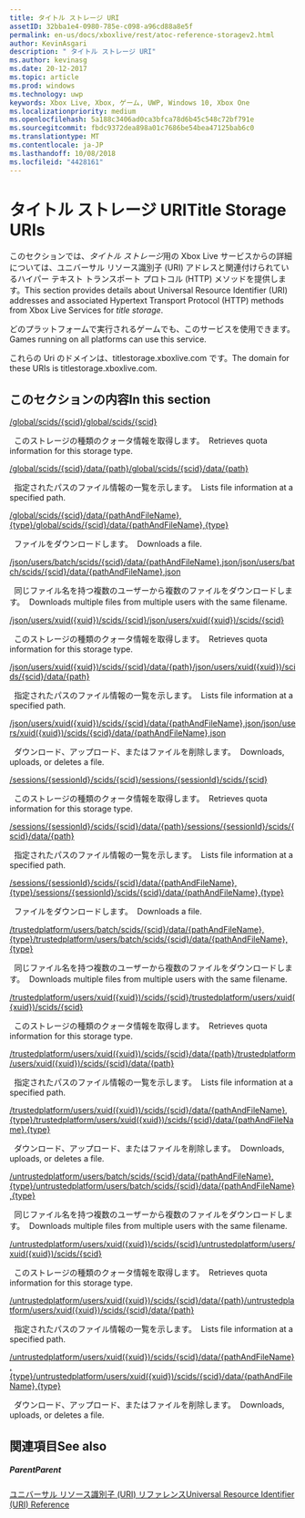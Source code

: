 ```yaml
---
title: タイトル ストレージ URI
assetID: 32bba1e4-0980-785e-c098-a96cd88a8e5f
permalink: en-us/docs/xboxlive/rest/atoc-reference-storagev2.html
author: KevinAsgari
description: " タイトル ストレージ URI"
ms.author: kevinasg
ms.date: 20-12-2017
ms.topic: article
ms.prod: windows
ms.technology: uwp
keywords: Xbox Live, Xbox, ゲーム, UWP, Windows 10, Xbox One
ms.localizationpriority: medium
ms.openlocfilehash: 5a188c3406ad0ca3bfca78d6b45c548c72bf791e
ms.sourcegitcommit: fbdc9372dea898a01c7686be54bea47125bab6c0
ms.translationtype: MT
ms.contentlocale: ja-JP
ms.lasthandoff: 10/08/2018
ms.locfileid: "4428161"
---
```

# <a name="title-storage-uris"></a><span data-ttu-id="749b5-104">タイトル ストレージ URI</span><span class="sxs-lookup"><span data-stu-id="749b5-104">Title Storage URIs</span></span>
 
<span data-ttu-id="749b5-105">このセクションでは、*タイトル ストレージ*用の Xbox Live サービスからの詳細については、ユニバーサル リソース識別子 (URI) アドレスと関連付けられているハイパー テキスト トランスポート プロトコル (HTTP) メソッドを提供します。</span><span class="sxs-lookup"><span data-stu-id="749b5-105">This section provides details about Universal Resource Identifier (URI) addresses and associated Hypertext Transport Protocol (HTTP) methods from Xbox Live Services for *title storage*.</span></span>
 
<span data-ttu-id="749b5-106">どのプラットフォームで実行されるゲームでも、このサービスを使用できます。</span><span class="sxs-lookup"><span data-stu-id="749b5-106">Games running on all platforms can use this service.</span></span>
 
<span data-ttu-id="749b5-107">これらの Uri のドメインは、titlestorage.xboxlive.com です。</span><span class="sxs-lookup"><span data-stu-id="749b5-107">The domain for these URIs is titlestorage.xboxlive.com.</span></span>
 
<a id="ID4EFB"></a>

 
## <a name="in-this-section"></a><span data-ttu-id="749b5-108">このセクションの内容</span><span class="sxs-lookup"><span data-stu-id="749b5-108">In this section</span></span>

[<span data-ttu-id="749b5-109">/global/scids/{scid}</span><span class="sxs-lookup"><span data-stu-id="749b5-109">/global/scids/{scid}</span></span>](uri-globalscidsscid.md)

<span data-ttu-id="749b5-110">&nbsp;&nbsp;このストレージの種類のクォータ情報を取得します。</span><span class="sxs-lookup"><span data-stu-id="749b5-110">&nbsp;&nbsp;Retrieves quota information for this storage type.</span></span>

[<span data-ttu-id="749b5-111">/global/scids/{scid}/data/{path}</span><span class="sxs-lookup"><span data-stu-id="749b5-111">/global/scids/{scid}/data/{path}</span></span>](uri-globalscidssciddatapath.md)

<span data-ttu-id="749b5-112">&nbsp;&nbsp;指定されたパスのファイル情報の一覧を示します。</span><span class="sxs-lookup"><span data-stu-id="749b5-112">&nbsp;&nbsp;Lists file information at a specified path.</span></span> 

[<span data-ttu-id="749b5-113">/global/scids/{scid}/data/{pathAndFileName},{type}</span><span class="sxs-lookup"><span data-stu-id="749b5-113">/global/scids/{scid}/data/{pathAndFileName},{type}</span></span>](uri-globalscidssciddatapathandfilenametype.md)

<span data-ttu-id="749b5-114">&nbsp;&nbsp;ファイルをダウンロードします。</span><span class="sxs-lookup"><span data-stu-id="749b5-114">&nbsp;&nbsp;Downloads a file.</span></span>

[<span data-ttu-id="749b5-115">/json/users/batch/scids/{scid}/data/{pathAndFileName},json</span><span class="sxs-lookup"><span data-stu-id="749b5-115">/json/users/batch/scids/{scid}/data/{pathAndFileName},json</span></span>](uri-jsonusersbatchscidssciddatapathandfilenametype.md)

<span data-ttu-id="749b5-116">&nbsp;&nbsp;同じファイル名を持つ複数のユーザーから複数のファイルをダウンロードします。</span><span class="sxs-lookup"><span data-stu-id="749b5-116">&nbsp;&nbsp;Downloads multiple files from multiple users with the same filename.</span></span>

[<span data-ttu-id="749b5-117">/json/users/xuid({xuid})/scids/{scid}</span><span class="sxs-lookup"><span data-stu-id="749b5-117">/json/users/xuid({xuid})/scids/{scid}</span></span>](uri-jsonusersxuidscidsscid.md)

<span data-ttu-id="749b5-118">&nbsp;&nbsp;このストレージの種類のクォータ情報を取得します。</span><span class="sxs-lookup"><span data-stu-id="749b5-118">&nbsp;&nbsp;Retrieves quota information for this storage type.</span></span>

[<span data-ttu-id="749b5-119">/json/users/xuid({xuid})/scids/{scid}/data/{path}</span><span class="sxs-lookup"><span data-stu-id="749b5-119">/json/users/xuid({xuid})/scids/{scid}/data/{path}</span></span>](uri-jsonusersxuidscidssciddatapath.md)

<span data-ttu-id="749b5-120">&nbsp;&nbsp;指定されたパスのファイル情報の一覧を示します。</span><span class="sxs-lookup"><span data-stu-id="749b5-120">&nbsp;&nbsp;Lists file information at a specified path.</span></span> 

[<span data-ttu-id="749b5-121">/json/users/xuid({xuid})/scids/{scid}/data/{pathAndFileName},json</span><span class="sxs-lookup"><span data-stu-id="749b5-121">/json/users/xuid({xuid})/scids/{scid}/data/{pathAndFileName},json</span></span>](uri-jsonusersxuidscidssciddatapathandfilenametype.md)

<span data-ttu-id="749b5-122">&nbsp;&nbsp;ダウンロード、アップロード、またはファイルを削除します。</span><span class="sxs-lookup"><span data-stu-id="749b5-122">&nbsp;&nbsp;Downloads, uploads, or deletes a file.</span></span>

[<span data-ttu-id="749b5-123">/sessions/{sessionId}/scids/{scid}</span><span class="sxs-lookup"><span data-stu-id="749b5-123">/sessions/{sessionId}/scids/{scid}</span></span>](uri-sessionssessionidscidsscid.md)

<span data-ttu-id="749b5-124">&nbsp;&nbsp;このストレージの種類のクォータ情報を取得します。</span><span class="sxs-lookup"><span data-stu-id="749b5-124">&nbsp;&nbsp;Retrieves quota information for this storage type.</span></span>

[<span data-ttu-id="749b5-125">/sessions/{sessionId}/scids/{scid}/data/{path}</span><span class="sxs-lookup"><span data-stu-id="749b5-125">/sessions/{sessionId}/scids/{scid}/data/{path}</span></span>](uri-sessionssessionidscidssciddatapath.md)

<span data-ttu-id="749b5-126">&nbsp;&nbsp;指定されたパスのファイル情報の一覧を示します。</span><span class="sxs-lookup"><span data-stu-id="749b5-126">&nbsp;&nbsp;Lists file information at a specified path.</span></span> 

[<span data-ttu-id="749b5-127">/sessions/{sessionId}/scids/{scid}/data/{pathAndFileName},{type}</span><span class="sxs-lookup"><span data-stu-id="749b5-127">/sessions/{sessionId}/scids/{scid}/data/{pathAndFileName},{type}</span></span>](uri-sessionssessionidscidssciddatapathandfilenametype.md)

<span data-ttu-id="749b5-128">&nbsp;&nbsp;ファイルをダウンロードします。</span><span class="sxs-lookup"><span data-stu-id="749b5-128">&nbsp;&nbsp;Downloads a file.</span></span>

[<span data-ttu-id="749b5-129">/trustedplatform/users/batch/scids/{scid}/data/{pathAndFileName},{type}</span><span class="sxs-lookup"><span data-stu-id="749b5-129">/trustedplatform/users/batch/scids/{scid}/data/{pathAndFileName},{type}</span></span>](uri-trustedplatformusersbatchscidssciddatapathandfilenametype.md)

<span data-ttu-id="749b5-130">&nbsp;&nbsp;同じファイル名を持つ複数のユーザーから複数のファイルをダウンロードします。</span><span class="sxs-lookup"><span data-stu-id="749b5-130">&nbsp;&nbsp;Downloads multiple files from multiple users with the same filename.</span></span>

[<span data-ttu-id="749b5-131">/trustedplatform/users/xuid({xuid})/scids/{scid}</span><span class="sxs-lookup"><span data-stu-id="749b5-131">/trustedplatform/users/xuid({xuid})/scids/{scid}</span></span>](uri-trustedplatformusersxuidscidsscid.md)

<span data-ttu-id="749b5-132">&nbsp;&nbsp;このストレージの種類のクォータ情報を取得します。</span><span class="sxs-lookup"><span data-stu-id="749b5-132">&nbsp;&nbsp;Retrieves quota information for this storage type.</span></span>

[<span data-ttu-id="749b5-133">/trustedplatform/users/xuid({xuid})/scids/{scid}/data/{path}</span><span class="sxs-lookup"><span data-stu-id="749b5-133">/trustedplatform/users/xuid({xuid})/scids/{scid}/data/{path}</span></span>](uri-trustedplatformusersxuidscidssciddatapath.md)

<span data-ttu-id="749b5-134">&nbsp;&nbsp;指定されたパスのファイル情報の一覧を示します。</span><span class="sxs-lookup"><span data-stu-id="749b5-134">&nbsp;&nbsp;Lists file information at a specified path.</span></span> 

[<span data-ttu-id="749b5-135">/trustedplatform/users/xuid({xuid})/scids/{scid}/data/{pathAndFileName},{type}</span><span class="sxs-lookup"><span data-stu-id="749b5-135">/trustedplatform/users/xuid({xuid})/scids/{scid}/data/{pathAndFileName},{type}</span></span>](uri-trustedplatformusersxuidscidssciddatapathandfilenametype.md)

<span data-ttu-id="749b5-136">&nbsp;&nbsp;ダウンロード、アップロード、またはファイルを削除します。</span><span class="sxs-lookup"><span data-stu-id="749b5-136">&nbsp;&nbsp;Downloads, uploads, or deletes a file.</span></span>

[<span data-ttu-id="749b5-137">/untrustedplatform/users/batch/scids/{scid}/data/{pathAndFileName},{type}</span><span class="sxs-lookup"><span data-stu-id="749b5-137">/untrustedplatform/users/batch/scids/{scid}/data/{pathAndFileName},{type}</span></span>](uri-untrustedplatformusersbatchscidssciddatapathandfilenametype.md)

<span data-ttu-id="749b5-138">&nbsp;&nbsp;同じファイル名を持つ複数のユーザーから複数のファイルをダウンロードします。</span><span class="sxs-lookup"><span data-stu-id="749b5-138">&nbsp;&nbsp;Downloads multiple files from multiple users with the same filename.</span></span>

[<span data-ttu-id="749b5-139">/untrustedplatform/users/xuid({xuid})/scids/{scid}</span><span class="sxs-lookup"><span data-stu-id="749b5-139">/untrustedplatform/users/xuid({xuid})/scids/{scid}</span></span>](uri-untrustedplatformusersxuidscidsscid.md)

<span data-ttu-id="749b5-140">&nbsp;&nbsp;このストレージの種類のクォータ情報を取得します。</span><span class="sxs-lookup"><span data-stu-id="749b5-140">&nbsp;&nbsp;Retrieves quota information for this storage type.</span></span>

[<span data-ttu-id="749b5-141">/untrustedplatform/users/xuid({xuid})/scids/{scid}/data/{path}</span><span class="sxs-lookup"><span data-stu-id="749b5-141">/untrustedplatform/users/xuid({xuid})/scids/{scid}/data/{path}</span></span>](uri-untrustedplatformusersxuidscidssciddatapath.md)

<span data-ttu-id="749b5-142">&nbsp;&nbsp;指定されたパスのファイル情報の一覧を示します。</span><span class="sxs-lookup"><span data-stu-id="749b5-142">&nbsp;&nbsp;Lists file information at a specified path.</span></span> 

[<span data-ttu-id="749b5-143">/untrustedplatform/users/xuid({xuid})/scids/{scid}/data/{pathAndFileName},{type}</span><span class="sxs-lookup"><span data-stu-id="749b5-143">/untrustedplatform/users/xuid({xuid})/scids/{scid}/data/{pathAndFileName},{type}</span></span>](uri-untrustedplatformusersxuidscidssciddatapathandfilenametype.md)

<span data-ttu-id="749b5-144">&nbsp;&nbsp;ダウンロード、アップロード、またはファイルを削除します。</span><span class="sxs-lookup"><span data-stu-id="749b5-144">&nbsp;&nbsp;Downloads, uploads, or deletes a file.</span></span>
 
<a id="ID4E5C"></a>

 
## <a name="see-also"></a><span data-ttu-id="749b5-145">関連項目</span><span class="sxs-lookup"><span data-stu-id="749b5-145">See also</span></span>
 
<a id="ID4EAD"></a>

 
##### <a name="parent"></a><span data-ttu-id="749b5-146">Parent</span><span class="sxs-lookup"><span data-stu-id="749b5-146">Parent</span></span> 

[<span data-ttu-id="749b5-147">ユニバーサル リソース識別子 (URI) リファレンス</span><span class="sxs-lookup"><span data-stu-id="749b5-147">Universal Resource Identifier (URI) Reference</span></span>](../atoc-xboxlivews-reference-uris.md)

   